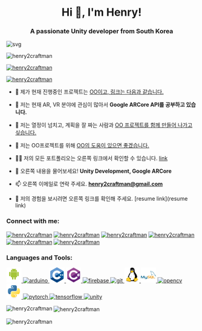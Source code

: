 <h1 align="center">Hi 👋, I'm Henry!</h1>
<h3 align="center">A passionate Unity developer from South Korea</h3>

![svg](https://raw.githubusercontent.com/yoshi389111/github-profile-3d-contrib/main/docs/demo/profile-green-animate.svg)


<p align="left"> <img src="https://komarev.com/ghpvc/?username=henry2craftman&label=Profile%20views&color=0e75b6&style=flat" alt="henry2craftman" /> </p>

<p align="left"> <a href="https://github.com/ryo-ma/github-profile-trophy"><img src="https://github-profile-trophy.vercel.app/?username=henry2craftman" alt="henry2craftman" /></a> </p>

<p align="left"> <a href="https://twitter.com/henry2craftman" target="blank"><img src="https://img.shields.io/twitter/follow/henry2craftman?logo=twitter&style=for-the-badge" alt="henry2craftman" /></a> </p>

- 🔭 제가 현재 진행중인 프로젝트는 [OO이고, 링크는 다음과 같습니다.](link)

- 🌱 저는 현재 AR, VR 분야에 관심이 많아서 **Google ARCore API를 공부하고 있습니다.**

- 👯 저는 열정이 넘치고, 계획을 잘 짜는 사람과 [OO 프로젝트를 함께 만들어 나가고 싶습니다.](link)

- 🤝 저는 OO프로젝트를 위해 [OO의 도움이 있으면 좋겠습니다.](link)

- 👨‍💻 저의 모든 포트폴리오는 오른쪽 링크에서 확인할 수 있습니다. [link](link)

- 💬 오른쪽 내용을 물어보세요! **Unity Development, Google ARCore**

- 📫 오른쪽 이메일로 연락 주세요. **henry2craftman@gmail.com**

- 📄 저의 경험을 보시려면 오른쪽 링크를 확인해 주세요. [resume link](resume link)

<h3 align="left">Connect with me:</h3>
<p align="left">
<a href="https://twitter.com/henry2craftman" target="blank"><img align="center" src="https://raw.githubusercontent.com/rahuldkjain/github-profile-readme-generator/master/src/images/icons/Social/twitter.svg" alt="henry2craftman" height="30" width="40" /></a>
<a href="https://linkedin.com/in/henry2craftman" target="blank"><img align="center" src="https://raw.githubusercontent.com/rahuldkjain/github-profile-readme-generator/master/src/images/icons/Social/linked-in-alt.svg" alt="henry2craftman" height="30" width="40" /></a>
<a href="https://fb.com/henry2craftman" target="blank"><img align="center" src="https://raw.githubusercontent.com/rahuldkjain/github-profile-readme-generator/master/src/images/icons/Social/facebook.svg" alt="henry2craftman" height="30" width="40" /></a>
<a href="https://instagram.com/henry2craftman" target="blank"><img align="center" src="https://raw.githubusercontent.com/rahuldkjain/github-profile-readme-generator/master/src/images/icons/Social/instagram.svg" alt="henry2craftman" height="30" width="40" /></a>
<a href="https://www.youtube.com/c/henry2craftman" target="blank"><img align="center" src="https://raw.githubusercontent.com/rahuldkjain/github-profile-readme-generator/master/src/images/icons/Social/youtube.svg" alt="henry2craftman" height="30" width="40" /></a>
<a href="https://discord.gg/henry2craftman" target="blank"><img align="center" src="https://raw.githubusercontent.com/rahuldkjain/github-profile-readme-generator/master/src/images/icons/Social/discord.svg" alt="henry2craftman" height="30" width="40" /></a>
</p>

<h3 align="left">Languages and Tools:</h3>
<p align="left"> <a href="https://developer.android.com" target="_blank" rel="noreferrer"> <img src="https://raw.githubusercontent.com/devicons/devicon/master/icons/android/android-original-wordmark.svg" alt="android" width="40" height="40"/> </a> <a href="https://www.arduino.cc/" target="_blank" rel="noreferrer"> <img src="https://cdn.worldvectorlogo.com/logos/arduino-1.svg" alt="arduino" width="40" height="40"/> </a> <a href="https://www.w3schools.com/cpp/" target="_blank" rel="noreferrer"> <img src="https://raw.githubusercontent.com/devicons/devicon/master/icons/cplusplus/cplusplus-original.svg" alt="cplusplus" width="40" height="40"/> </a> <a href="https://www.w3schools.com/cs/" target="_blank" rel="noreferrer"> <img src="https://raw.githubusercontent.com/devicons/devicon/master/icons/csharp/csharp-original.svg" alt="csharp" width="40" height="40"/> </a> <a href="https://firebase.google.com/" target="_blank" rel="noreferrer"> <img src="https://www.vectorlogo.zone/logos/firebase/firebase-icon.svg" alt="firebase" width="40" height="40"/> </a> <a href="https://git-scm.com/" target="_blank" rel="noreferrer"> <img src="https://www.vectorlogo.zone/logos/git-scm/git-scm-icon.svg" alt="git" width="40" height="40"/> </a> <a href="https://www.linux.org/" target="_blank" rel="noreferrer"> <img src="https://raw.githubusercontent.com/devicons/devicon/master/icons/linux/linux-original.svg" alt="linux" width="40" height="40"/> </a> <a href="https://www.mysql.com/" target="_blank" rel="noreferrer"> <img src="https://raw.githubusercontent.com/devicons/devicon/master/icons/mysql/mysql-original-wordmark.svg" alt="mysql" width="40" height="40"/> </a> <a href="https://opencv.org/" target="_blank" rel="noreferrer"> <img src="https://www.vectorlogo.zone/logos/opencv/opencv-icon.svg" alt="opencv" width="40" height="40"/> </a> <a href="https://www.python.org" target="_blank" rel="noreferrer"> <img src="https://raw.githubusercontent.com/devicons/devicon/master/icons/python/python-original.svg" alt="python" width="40" height="40"/> </a> <a href="https://pytorch.org/" target="_blank" rel="noreferrer"> <img src="https://www.vectorlogo.zone/logos/pytorch/pytorch-icon.svg" alt="pytorch" width="40" height="40"/> </a> <a href="https://www.tensorflow.org" target="_blank" rel="noreferrer"> <img src="https://www.vectorlogo.zone/logos/tensorflow/tensorflow-icon.svg" alt="tensorflow" width="40" height="40"/> </a> <a href="https://unity.com/" target="_blank" rel="noreferrer"> <img src="https://www.vectorlogo.zone/logos/unity3d/unity3d-icon.svg" alt="unity" width="40" height="40"/> </a> </p>

<p><img align="left" src="https://github-readme-stats.vercel.app/api/top-langs?username=henry2craftman&show_icons=true&locale=en&layout=compact" alt="henry2craftman" /></p>

<p>&nbsp;<img align="center" src="https://github-readme-stats.vercel.app/api?username=henry2craftman&show_icons=true&locale=en" alt="henry2craftman" /></p>

<p><img align="center" src="https://github-readme-streak-stats.herokuapp.com/?user=henry2craftman&" alt="henry2craftman" /></p>
